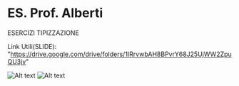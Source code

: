 # ES. Prof. Alberti

ESERCIZI TIPIZZAZIONE

Link Utili(SLIDE): "https://drive.google.com/drive/folders/1IRrvwbAH8BPvrY68J25UjWW2ZpuQU3jv"

![Alt text](https://qph.cf2.quoracdn.net/main-qimg-54dc2933c3ebac743537176957dd97f5-lq)
![Alt text](https://www.google.com/url?sa=i&url=http%3A%2F%2Finformaticaseraleitis.blogspot.com%2F2013%2F10%2Fla-tabella-ascii.html&psig=AOvVaw1zmpDbum6rIUpbdx39Z1bF&ust=1698228581658000&source=images&cd=vfe&opi=89978449&ved=0CBEQjRxqFwoTCPCMsc24joIDFQAAAAAdAAAAABAQ)



